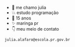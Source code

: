 - :blue_heart: me chamo julia
- :boom: estudo programação
- :dizzy: 15 anos
- :sparkles: maringa pr
- :point_down:  meu meio de contato
 
```
julia.alafaro@escola.pr.gov.br
```
